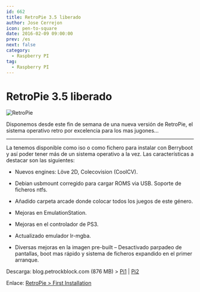 ```yaml
---
id: 662
title: RetroPie 3.5 liberado
author: Jose Cerrejon
icon: pen-to-square
date: 2016-02-09 09:00:00
prev: /es
next: false
category:
  - Raspberry PI
tag:
  - Raspberry PI
---
```


# RetroPie 3.5 liberado

![RetroPie](/images/2016/01/retropie.png)

Disponemos desde este fin de semana de una nueva versión de RetroPie, el sistema operativo retro por excelencia para los mas jugones...

- - -

La tenemos disponible como iso o como fichero para instalar con Berryboot y así poder tener más de un sistema operativo a la vez. Las características a destacar son las siguientes:

* Nuevos engines: Lӧve 2D, Colecovision (CoolCV).

* Debian usbmount corregido para cargar ROMS via USB. Soporte de ficheros ntfs.

* Añadido carpeta arcade donde colocar todos los juegos de este género.

* Mejoras en EmulationStation.

* Mejoras en el controlador de PS3.

* Actualizado emulador lr-mgba.

* Diversas mejoras en la imagen pre-built – Desactivado parpadeo de pantallas, boot mas rápido y sistema de ficheros expandido en el primer arranque.

Descarga: blog.petrockblock.com (876 MB) > [Pi1](http://blog.petrockblock.com/retropie/retropie-downloads/retropie-image-for-raspberry-pi-1/) | [Pi2](http://blog.petrockblock.com/retropie/retropie-downloads/retropie-sd-card-image-for-raspberry-pi-2-2/)

Enlace: [RetroPie > First Installation](https://github.com/retropie/RetroPie-Setup/wiki/First-Installation)